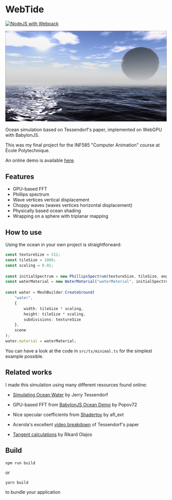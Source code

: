 # WebTide

[![NodeJS with Webpack](https://github.com/BarthPaleologue/babylonjs-template/actions/workflows/webpack.yml/badge.svg)](https://github.com/BarthPaleologue/babylonjs-template/actions/workflows/webpack.yml)

![img.png](cover.png)

Ocean simulation based on Tessendorf's paper, implemented on WebGPU with BabylonJS.

This was my final project for the INF585 "Computer Animation" course at École Polytechnique.

An online demo is available [here](https://barthpaleologue.github.io/WebTide/).

## Features

- GPU-based FFT
- Phillips spectrum
- Wave vertices vertical displacement
- Choppy waves (waves vertices horizontal displacement)
- Physically based ocean shading
- Wrapping on a sphere with triplanar mapping

## How to use

Using the ocean in your own project is straightforward:

```ts
const textureSize = 512;
const tileSize = 1000;
const scaling = 0.01;

const initialSpectrum = new PhillipsSpectrum(textureSize, tileSize, engine);
const waterMaterial = new WaterMaterial("waterMaterial", initialSpectrum, scene);

const water = MeshBuilder.CreateGround(
    "water",
    {
        width: tileSize * scaling,
        height: tileSize * scaling,
        subdivisions: textureSize
    },
    scene
);
water.material = waterMaterial;
```

You can have a look at the code in `src/ts/minimal.ts` for the simplest example possible.

## Related works

I made this simulation using many different resources found online:

- [Simulating Ocean Water](https://people.computing.clemson.edu/~jtessen/reports/papers_files/coursenotes2004.pdf) by Jerry Tessendorf

- GPU-based FFT from [BabylonJS Ocean Demo](https://github.com/Popov72/OceanDemo) by Popov72

- Nice specular coefficients from [Shadertoy](https://www.shadertoy.com/view/MdXyzX) by afl_ext

- Acerola's excellent [video breakdown](https://www.youtube.com/watch?v=yPfagLeUa7k) of Tessendorf's paper

- [Tangent calculations](https://fileadmin.cs.lth.se/cs/Education/EDAF80/seminars/2022/sem_4.pdf) by Rikard Olajos

## Build

```
npm run build
```

or

```
yarn build
```

to bundle your application
